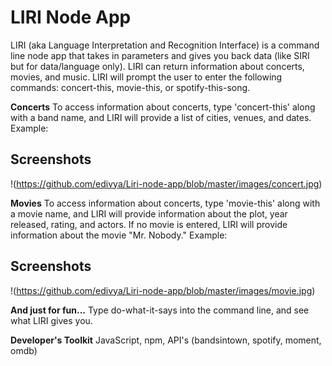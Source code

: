 # LIRI Node App
LIRI (aka Language Interpretation and Recognition Interface) is a command line node app that takes in parameters and gives you back data (like SIRI but for data/language only). LIRI can return information about concerts, movies, and music. LIRI will prompt the user to enter the following commands: concert-this, movie-this, or spotify-this-song.

**Concerts**
To access information about concerts, type 'concert-this' along with a band name, and LIRI will provide a list of cities, venues, and dates. Example: 

## Screenshots

!(https://github.com/edivya/Liri-node-app/blob/master/images/concert.jpg)


**Movies**
To access information about concerts, type 'movie-this' along with a movie name, and LIRI will provide information about the plot, year released, rating, and actors. If no movie is entered, LIRI will provide information about the movie "Mr. Nobody." Example: 

## Screenshots

!(https://github.com/edivya/Liri-node-app/blob/master/images/movie.jpg)


**And just for fun...**
Type do-what-it-says into the command line, and see what LIRI gives you.

**Developer's Toolkit**
JavaScript, npm, API's (bandsintown, spotify, moment, omdb)
